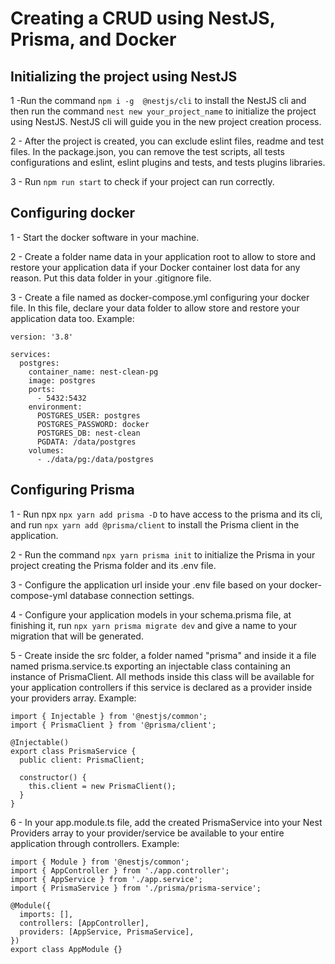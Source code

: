 # Creating a CRUD using NestJS, Prisma, and Docker

## Initializing the project using NestJS 

1 -Run the command ```npm i -g  @nestjs/cli``` to install the NestJS cli and then run the command ```nest new your_project_name``` to initialize the project using NestJS. NestJS cli will guide you in the new project creation process.

2 - After the project is created, you can exclude eslint files, readme and test files. In the package.json, you can remove the test scripts, all tests configurations and eslint, eslint plugins and tests, and tests plugins libraries.

3 - Run ```npm run start``` to check if your project can run correctly.


## Configuring docker

1 - Start the docker software in your machine.

2 - Create a folder name data in your application root to allow to store and restore your application data if your  Docker container lost data for any reason. Put this data folder in your .gitignore file.

3 - Create a file named as docker-compose.yml configuring your docker file. In this file, declare your data folder to allow store and restore your application data too. Example:

```
version: '3.8'

services:
  postgres:
    container_name: nest-clean-pg
    image: postgres
    ports:
      - 5432:5432
    environment:
      POSTGRES_USER: postgres
      POSTGRES_PASSWORD: docker
      POSTGRES_DB: nest-clean
      PGDATA: /data/postgres
    volumes:
      - ./data/pg:/data/postgres
```

## Configuring Prisma

1 - Run npx ```npx yarn add prisma -D``` to have access to the prisma and its cli, and run ```npx yarn add @prisma/client``` to install the Prisma client in the application.

2 - Run the command ```npx yarn prisma init``` to initialize the Prisma in your project creating the Prisma folder and its .env file.

3 - Configure the application url inside your .env file based on your docker-compose-yml database connection settings.

4 - Configure your application models in your schema.prisma file, at finishing it, run ```npx yarn prisma migrate dev``` and give a name to your migration that will be generated.

5 - Create inside the src folder, a folder named "prisma" and inside it a file named prisma.service.ts 
exporting an injectable class containing an instance of PrismaClient. All methods inside this class will be available for your application controllers if this service is declared as a provider inside your providers array. Example:

```
import { Injectable } from '@nestjs/common';
import { PrismaClient } from '@prisma/client';

@Injectable()
export class PrismaService {
  public client: PrismaClient;

  constructor() {
    this.client = new PrismaClient();
  }
}

```

6 - In your app.module.ts file, add the created PrismaService into your Nest Providers array to your provider/service be available to your entire application through controllers. Example:

```
import { Module } from '@nestjs/common';
import { AppController } from './app.controller';
import { AppService } from './app.service';
import { PrismaService } from './prisma/prisma-service';

@Module({
  imports: [],
  controllers: [AppController],
  providers: [AppService, PrismaService],
})
export class AppModule {}

```

